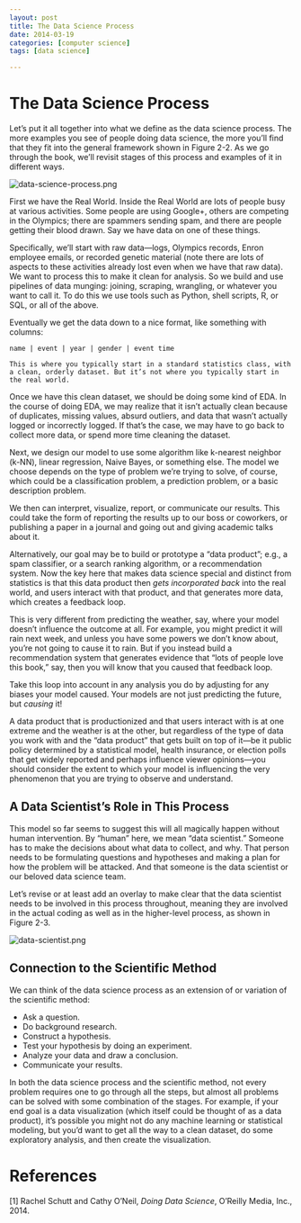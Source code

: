 ```yaml
---
layout: post
title: The Data Science Process
date: 2014-03-19
categories: [computer science]
tags: [data science]

---
```


# The Data Science Process
Let’s put it all together into what we define as the data science process. The more examples you see of people doing data science, the more you’ll find that they fit into the general framework shown in Figure 2-2. As we go through the book, we’ll revisit stages of this process and examples of it in different ways.
![data-science-process.png](http://sungsoo.github.com/images/data-science-process.png)
First we have the Real World. Inside the Real World are lots of people busy at various activities. Some people are using Google+, others are competing in the Olympics; there are spammers sending spam, and there are people getting their blood drawn. Say we have data on one of these things.
Specifically, we’ll start with raw data—logs, Olympics records, Enron employee emails, or recorded genetic material (note there are lots of aspects to these activities already lost even when we have that raw data). We want to process this to make it clean for analysis. So we build and use pipelines of data munging: joining, scraping, wrangling, or whatever you want to call it. To do this we use tools such as Python, shell scripts, R, or SQL, or all of the above.Eventually we get the data down to a nice format, like something with columns:
	name | event | year | gender | event time

	This is where you typically start in a standard statistics class, with a clean, orderly dataset. But it’s not where you typically start in the real world.

Once we have this clean dataset, we should be doing some kind of EDA. In the course of doing EDA, we may realize that it isn’t actually clean because of duplicates, missing values, absurd outliers, and data that wasn’t actually logged or incorrectly logged. If that’s the case, we may have to go back to collect more data, or spend more time cleaning the dataset.
Next, we design our model to use some algorithm like k-nearest neighbor (k-NN), linear regression, Naive Bayes, or something else. The model we choose depends on the type of problem we’re trying to solve, of course, which could be a classification problem, a prediction problem, or a basic description problem.We then can interpret, visualize, report, or communicate our results. This could take the form of reporting the results up to our boss or coworkers, or publishing a paper in a journal and going out and giving academic talks about it.Alternatively, our goal may be to build or prototype a “data product”; e.g., a spam classifier, or a search ranking algorithm, or a recommendation system. Now the key here that makes data science special and distinct from statistics is that this data product then *gets incorporated back* into the real world, and users interact with that product, and that generates more data, which creates a feedback loop.This is very different from predicting the weather, say, where your model doesn’t influence the outcome at all. For example, you might predict it will rain next week, and unless you have some powers we don’t know about, you’re not going to cause it to rain. But if you instead build a recommendation system that generates evidence that “lots of people love this book,” say, then you will know that you caused that feedback loop.
Take this loop into account in any analysis you do by adjusting for any biases your model caused. Your models are not just predicting the future, but *causing* it!A data product that is productionized and that users interact with is at one extreme and the weather is at the other, but regardless of the type of data you work with and the “data product” that gets built on top of it—be it public policy determined by a statistical model, health insurance, or election polls that get widely reported and perhaps influence viewer opinions—you should consider the extent to which your model is influencing the very phenomenon that you are trying to observe and understand.A Data Scientist’s Role in This Process
---
This model so far seems to suggest this will all magically happen without human intervention. By “human” here, we mean “data scientist.” Someone has to make the decisions about what data to collect, and why. That person needs to be formulating questions and hypotheses and making a plan for how the problem will be attacked. And that someone is the data scientist or our beloved data science team.Let’s revise or at least add an overlay to make clear that the data scientist needs to be involved in this process throughout, meaning they are involved in the actual coding as well as in the higher-level process, as shown in Figure 2-3.

![data-scientist.png](http://sungsoo.github.com/images/data-scientist.png)


Connection to the Scientific Method
---
We can think of the data science process as an extension of or variation of the scientific method:* Ask a question.
* Do background research.
* Construct a hypothesis.
* Test your hypothesis by doing an experiment.
* Analyze your data and draw a conclusion.
* Communicate your results.In both the data science process and the scientific method, not every problem requires one to go through all the steps, but almost all problems can be solved with some combination of the stages. For example, if your end goal is a data visualization (which itself could be thought of as a data product), it’s possible you might not do any machine learning or statistical modeling, but you’d want to get all the way to a clean dataset, do some exploratory analysis, and then create the visualization.

# References
[1] Rachel Schutt and Cathy O’Neil, *Doing Data Science*, O’Reilly Media, Inc., 2014.
